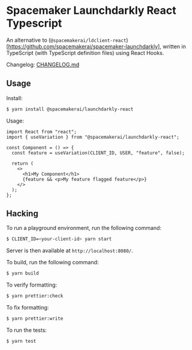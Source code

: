 # Spacemaker Launchdarkly React Typescript

An alternative to (`@spacemakerai/ldclient-react`)[https://github.com/spacemakerai/spacemaker-launchdarkly],
written in TypeScript (with TypeScript definition files) using React Hooks.

Changelog: [CHANGELOG.md](CHANGELOG.md)

## Usage

Install:

```bash
$ yarn install @spacemakerai/launchdarkly-react
```

Usage:

```tsx
import React from "react";
import { useVariation } from "@spacemakerai/launchdarkly-react";

const Component = () => {
  const feature = useVariation(CLIENT_ID, USER, "feature", false);

  return (
    <>
      <h1>My Component</h1>
      {feature && <p>My feature flagged feature</p>}
    </>
  );
};
```

## Hacking

To run a playground environment, run the following command:

```bash
$ CLIENT_ID=<your-client-id> yarn start
```

Server is then available at `http://localhost:8080/`.

To build, run the following command:

```bash
$ yarn build
```

To verify formatting:

```bash
$ yarn prettier:check
```

To fix formatting:

```bash
$ yarn prettier:write
```

To run the tests:

```bash
$ yarn test
```
